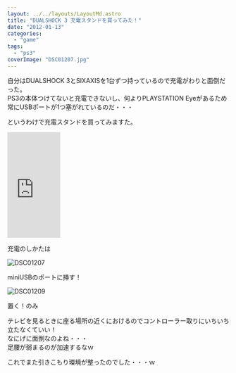 ```yaml
---
layout: ../../layouts/LayoutMd.astro
title: "DUALSHOCK 3 充電スタンドを買ってみた！"
date: "2012-01-13"
categories: 
  - "game"
tags: 
  - "ps3"
coverImage: "DSC01207.jpg"
---
```


自分はDUALSHOCK 3とSIXAXISを1台ずつ持っているので充電がわりと面倒だった。  
PS3の本体つけてないと充電できないし、何よりPLAYSTATION Eyeがあるため常にUSBポートが1つ塞がれているのだ・・・

というわけで充電スタンドを買ってみますた。

<iframe style="width: 120px; height: 240px;" src="http://rcm-jp.amazon.co.jp/e/cm?lt1=_blank&amp;bc1=000000&amp;IS2=1&amp;bg1=FFFFFF&amp;fc1=000000&amp;lc1=0000FF&amp;t=mizuka123-22&amp;o=9&amp;p=8&amp;l=as4&amp;m=amazon&amp;f=ifr&amp;ref=ss_til&amp;asins=B004Q7DG4A" frameborder="0" marginwidth="0" marginheight="0" scrolling="no" width="320" height="240"></iframe>

充電のしかたは

![](/archive/images/DSC01207.jpg "DSC01207")


miniUSBのポートに挿す！

![](/archive/images/DSC01209.jpg "DSC01209")


置く！のみ

テレビを見るときに座る場所の近くにおけるのでコントローラー取りにいちいち立たなくていい！  
なにげに面倒なのよね・・・  
足腰が弱まるのが加速するなｗ

これでまた引きこもり環境が整ったのでした・・・ｗ
